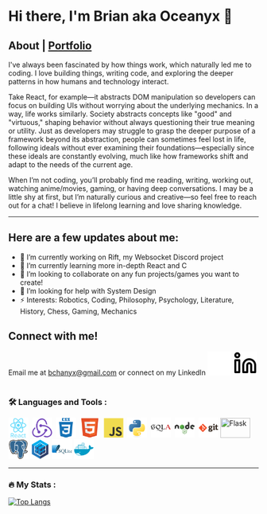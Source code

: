 # Hi there, I'm Brian aka Oceanyx 🌙

## About | [Portfolio](https://oceanyx.github.io)

I've always been fascinated by how things work, which naturally led me to coding. I love building things, writing code, and exploring the deeper patterns in how humans and technology interact.

Take React, for example—it abstracts DOM manipulation so developers can focus on building UIs without worrying about the underlying mechanics. In a way, life works similarly. Society abstracts concepts like "good" and "virtuous," shaping behavior without always questioning their true meaning or utility. Just as developers may struggle to grasp the deeper purpose of a framework beyond its abstraction, people can sometimes feel lost in life, following ideals without ever examining their foundations—especially since these ideals are constantly evolving, much like how frameworks shift and adapt to the needs of the current age.

When I’m not coding, you’ll probably find me reading, writing, working out, watching anime/movies, gaming, or having deep conversations. I may be a little shy at first, but I’m naturally curious and creative—so feel free to reach out for a chat! I believe in lifelong learning and love sharing knowledge.

---
## Here are a few updates about me:
- 🔭 I’m currently working on Rift, my Websocket Discord project
- 🌱 I’m currently learning more in-depth React and C
- 👯 I’m looking to collaborate on any fun projects/games you want to create!
- 🤔 I’m looking for help with System Design
- ⚡ Interests: Robotics, Coding, Philosophy, Psychology, Literature, History, Chess, Gaming, Mechanics

## Connect with me!
Email me at bchanyx@gmail.com or connect on my LinkedIn [![website](./img/linkedin-light.svg)](https://linkedin.com/in/oceanyx)
[![website](./img/linkedin-dark.svg)](https://linkedin.com/in/oceanyx)
&nbsp;&nbsp;

### :hammer_and_wrench: Languages and Tools :

<div>
  <img src="https://github.com/devicons/devicon/blob/master/icons/react/react-original-wordmark.svg" title="React" alt="React" width="40" height="40"/>&nbsp;
  <img src="https://github.com/devicons/devicon/blob/master/icons/redux/redux-original.svg" title="Redux" alt="Redux " width="40" height="40"/>&nbsp;
  <img src="https://github.com/devicons/devicon/blob/master/icons/css3/css3-plain-wordmark.svg"  title="CSS3" alt="CSS" width="40" height="40"/>&nbsp;
  <img src="https://github.com/devicons/devicon/blob/master/icons/html5/html5-original.svg" title="HTML5" alt="HTML" width="40" height="40"/>&nbsp;
  <img src="https://github.com/devicons/devicon/blob/master/icons/javascript/javascript-original.svg" title="JavaScript" alt="JavaScript" width="40" height="40"/>&nbsp;
  <img src="https://github.com/devicons/devicon/blob/master/icons/python/python-original.svg" title="Python" alt="Python" width="40" height="40"/>&nbsp;
  <img src="https://github.com/devicons/devicon/blob/master/icons/sqlalchemy/sqlalchemy-original.svg" title="SQLAlchemy"  alt="SQLAlchemy" width="40" height="40"/>&nbsp;
  <img src="https://github.com/devicons/devicon/blob/master/icons/nodejs/nodejs-original-wordmark.svg" title="NodeJS" alt="NodeJS" width="40" height="40"/>&nbsp;
  <img src="https://github.com/devicons/devicon/blob/master/icons/git/git-original-wordmark.svg" title="Git" **alt="Git" width="40" height="40"/>
  <img src="https://camo.githubusercontent.com/eb3ec0757a5960cad27d847a41632df5a69d9cb695bf19dc4be1ad7e60334a2a/68747470733a2f2f696d672e736869656c64732e696f2f62616467652f2d466c61736b2d3030303030303f7374796c653d666c61742d737175617265266c6f676f3d666c61736b266c6f676f436f6c6f723d7768697465" title="Flask" **alt="Flask" width="60" height="40"/>
  <img src="https://github.com/devicons/devicon/blob/master/icons/postgresql/postgresql-original.svg" title="PostgreSQL" **alt="postgresql" width="40" height="40"/>
  <img src="https://github.com/devicons/devicon/blob/master/icons/sequelize/sequelize-original.svg" title="Sequelize" **alt="Sequelize" width="40" height="40"/>
  <img src="https://github.com/devicons/devicon/blob/master/icons/sqlite/sqlite-original-wordmark.svg" title="SQLite" **alt="SQLite" width="40" height="40"/>
  <img src="https://github.com/devicons/devicon/blob/master/icons/docker/docker-plain.svg" title="Docker" **alt="Docker" width="40" height="40"/>
</div>

---
### :fire: My Stats :
[![Top Langs](https://github-readme-stats.vercel.app/api/top-langs/?username=Oceanyx&layout=compact&theme=vision-friendly-dark)](https://github.com/anuraghazra/github-readme-stats)
